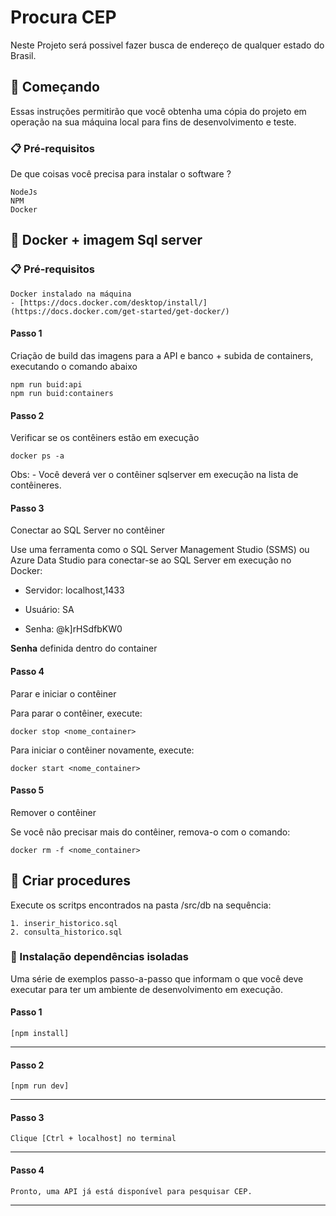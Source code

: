 # Procura CEP

Neste Projeto será possivel fazer busca de endereço de qualquer estado do Brasil.

## 🚀 Começando

Essas instruções permitirão que você obtenha uma cópia do projeto em operação na sua máquina local para fins de desenvolvimento e teste.


### 📋 Pré-requisitos

De que coisas você precisa para instalar o software ?

```
NodeJs
NPM
Docker
```

## 🚀 Docker + imagem Sql server

### 📋 Pré-requisitos

```
Docker instalado na máquina
- [https://docs.docker.com/desktop/install/](https://docs.docker.com/get-started/get-docker/)
```
#### Passo 1
Criação de build das imagens para a API e banco + subida de containers, executando o comando abaixo
```
npm run buid:api
npm run buid:containers
```

#### Passo 2
Verificar se os contêiners estão em execução

```
docker ps -a
```
Obs: - Você deverá ver o contêiner sqlserver em execução na lista de contêineres.


#### Passo 3
Conectar ao SQL Server no contêiner

Use uma ferramenta como o SQL Server Management Studio (SSMS) ou Azure Data Studio para conectar-se ao SQL Server em execução no Docker:

- Servidor: localhost,1433

- Usuário: SA

- Senha: @k]rHSdfbKW0

**Senha** definida dentro do container

#### Passo 4
Parar e iniciar o contêiner

Para parar o contêiner, execute:

```
docker stop <nome_container>
```

Para iniciar o contêiner novamente, execute:

```
docker start <nome_container>
```
#### Passo 5
Remover o contêiner

Se você não precisar mais do contêiner, remova-o com o comando:

```
docker rm -f <nome_container>
```

## 🚀 Criar procedures

Execute os scritps encontrados na pasta /src/db na sequência:
```
1. inserir_historico.sql
2. consulta_historico.sql
```
### 🔧 Instalação dependências isoladas

Uma série de exemplos passo-a-passo que informam o que você deve executar para ter um ambiente de desenvolvimento em execução.

#### Passo 1
```
[npm install]
```
---
#### Passo 2
```
[npm run dev]
```
---
#### Passo 3
```
Clique [Ctrl + localhost] no terminal
```
---
#### Passo 4
```
Pronto, uma API já está disponível para pesquisar CEP.
```
---
